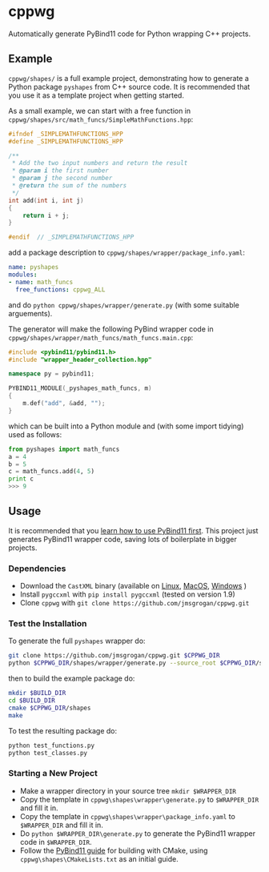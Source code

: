 # cppwg

Automatically generate PyBind11 code for Python wrapping C++ projects.

## Example

`cppwg/shapes/` is a full example project, demonstrating how to generate a Python package `pyshapes` from 
C++ source code. It is recommended that you use it as a template project when getting started.

As a small example, we can start with a free function in `cppwg/shapes/src/math_funcs/SimpleMathFunctions.hpp`:
```c++
#ifndef _SIMPLEMATHFUNCTIONS_HPP
#define _SIMPLEMATHFUNCTIONS_HPP

/**
 * Add the two input numbers and return the result
 * @param i the first number
 * @param j the second number
 * @return the sum of the numbers
 */
int add(int i, int j)
{
    return i + j;
}

#endif  // _SIMPLEMATHFUNCTIONS_HPP
```

add a package description to `cppwg/shapes/wrapper/package_info.yaml`:

```yaml
name: pyshapes
modules:
- name: math_funcs
  free_functions: cppwg_ALL
```

and do `python cppwg/shapes/wrapper/generate.py` (with some suitable arguements).

The generator will make the following PyBind wrapper code in `cppwg/shapes/wrapper/math_funcs/math_funcs.main.cpp`:
```c++
#include <pybind11/pybind11.h>
#include "wrapper_header_collection.hpp"

namespace py = pybind11;

PYBIND11_MODULE(_pyshapes_math_funcs, m)
{
    m.def("add", &add, "");
}
```

which can be built into a Python module and (with some import tidying) used as follows:
```python
from pyshapes import math_funcs
a = 4
b = 5
c = math_funcs.add(4, 5)
print c
>>> 9
```

## Usage
It is recommended that you [learn how to use PyBind11 first](https://pybind11.readthedocs.io/en/stable/). This project just
generates PyBind11 wrapper code, saving lots of boilerplate in bigger projects.

### Dependencies
* Download the `CastXML` binary (available on [Linux](https://midas3.kitware.com/midas/folder/13152), 
[MacOS](https://midas3.kitware.com/midas/folder/13152), [Windows](https://midas3.kitware.com/midas/folder/13152) )
* Install `pygccxml` with `pip install pygccxml` (tested on version 1.9)
* Clone `cppwg` with `git clone https://github.com/jmsgrogan/cppwg.git`

### Test the Installation
To generate the full `pyshapes` wrapper do:

```bash
git clone https://github.com/jmsgrogan/cppwg.git $CPPWG_DIR
python $CPPWG_DIR/shapes/wrapper/generate.py --source_root $CPPWG_DIR/shapes/src/ --wrapper_root $CPPWG_DIR/shapes/wrapper/ --castxml_binary castxml/bin/castxml --package_info $CPPWG_DIR/shapes/wrapper/package_info.yaml --includes $CPPWG_DIR/shapes/src/
```

then to build the example package do:

```bash
mkdir $BUILD_DIR
cd $BUILD_DIR
cmake $CPPWG_DIR/shapes
make
```

To test the resulting package do:

```bash
python test_functions.py 
python test_classes.py 
```

### Starting a New Project
* Make a wrapper directory in your source tree `mkdir $WRAPPER_DIR`
* Copy the template in `cppwg\shapes\wrapper\generate.py` to `$WRAPPER_DIR` and fill it in.
* Copy the template in `cppwg\shapes\wrapper\package_info.yaml` to `$WRAPPER_DIR` and fill it in.
* Do `python $WRAPPER_DIR\generate.py` to generate the PyBind11 wrapper code in `$WRAPPER_DIR`.
* Follow the [PyBind11 guide](https://pybind11.readthedocs.io/en/stable/compiling.html) for building with CMake, using `cppwg\shapes\CMakeLists.txt` as an initial guide.
